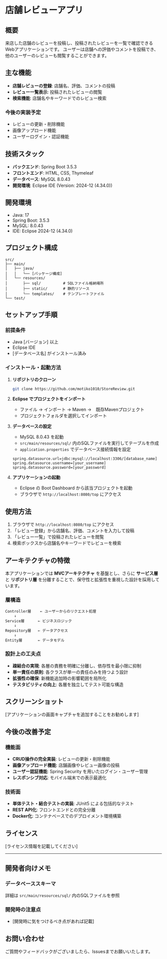 # 店舗レビューアプリ

## 概要
来店した店舗のレビューを投稿し、投稿されたレビューを一覧で確認できるWebアプリケーションです。
ユーザーは店舗への評価やコメントを投稿でき、他のユーザーのレビューも閲覧することができます。

## 主な機能
- **店舗レビューの登録**: 店舗名、評価、コメントの投稿
- **レビュー一覧表示**: 投稿されたレビューの閲覧
- **検索機能**: 店舗名やキーワードでのレビュー検索

### 今後の実装予定
- レビューの更新・削除機能
- 画像アップロード機能
- ユーザーログイン・認証機能

## 技術スタック
- **バックエンド**: Spring Boot 3.5.3
- **フロントエンド**: HTML, CSS, Thymeleaf
- **データベース**: MySQL 8.0.43
- **開発環境**: Eclipse IDE (Version: 2024-12 (4.34.0))

## 開発環境
- Java: 17
- Spring Boot: 3.5.3
- MySQL: 8.0.43
- IDE: Eclipse 2024-12 (4.34.0)

## プロジェクト構成
```
src/
├── main/
│   ├── java/
│   │   └── [パッケージ構成]
│   └── resources/
│       ├── sql/          # SQLファイル格納場所
│       ├── static/       # 静的リソース
│       └── templates/    # テンプレートファイル
└── test/
```

## セットアップ手順

### 前提条件
- Java [バージョン] 以上
- Eclipse IDE
- [データベース名] がインストール済み

### インストール・起動方法

1. **リポジトリのクローン**
   ```bash
   git clone https://github.com/motiko1010/StoreReview.git
   ```

2. **Eclipse でプロジェクトをインポート**
   - ファイル → インポート → Maven →　既存Mavenプロジェクト
   - プロジェクトフォルダを選択してインポート

3. **データベースの設定**
   - MySQL 8.0.43 を起動
   - `src/main/resources/sql/` 内のSQLファイルを実行してテーブルを作成
   - `application.properties` でデータベース接続情報を設定
   ```properties
   spring.datasource.url=jdbc:mysql://localhost:3306/[database_name]
   spring.datasource.username=[your_username]
   spring.datasource.password=[your_password]
   ```

4. **アプリケーションの起動**
   - Eclipse の Boot Dashboard から該当プロジェクトを起動
   - ブラウザで `http://localhost:8080/top` にアクセス

## 使用方法
1. ブラウザで `http://localhost:8080/top` にアクセス
2. 「レビュー登録」から店舗名、評価、コメントを入力して投稿
3. 「レビュー一覧」で投稿されたレビューを閲覧
4. 検索ボックスから店舗名やキーワードでレビューを検索

## アーキテクチャの特徴
本アプリケーションでは **MVCアーキテクチャ** を基盤とし、さらに **サービス層** と **リポジトリ層** を分離することで、保守性と拡張性を重視した設計を採用しています。

### 層構造
```
Controller層    ← ユーザーからのリクエスト処理
    ↓
Service層      ← ビジネスロジック
    ↓
Repository層   ← データアクセス
    ↓
Entity層       ← データモデル
```

### 設計上の工夫点
- **疎結合の実現**: 各層の責務を明確に分離し、依存性を最小限に抑制
- **単一責任の原則**: 各クラスが単一の責任のみを持つよう設計
- **拡張性の確保**: 新機能追加時の影響範囲を局所化
- **テスタビリティの向上**: 各層を独立してテスト可能な構造

## スクリーンショット
[アプリケーションの画面キャプチャを追加することをお勧めします]

## 今後の改善予定
### 機能面
- **CRUD操作の完全実装**: レビューの更新・削除機能
- **画像アップロード機能**: 店舗画像やレビュー画像の投稿
- **ユーザー認証機能**: Spring Security を用いたログイン・ユーザー管理
- **レスポンシブ対応**: モバイル端末での表示最適化

### 技術面
- **単体テスト・結合テストの実装**: JUnit5 による包括的なテスト
- **REST API化**: フロントエンドとの完全分離
- **Docker化**: コンテナベースでのデプロイメント環境構築

## ライセンス
[ライセンス情報を記載してください]

---

## 開発者向けメモ
### データベーススキーマ
詳細は `src/main/resources/sql/` 内のSQLファイルを参照

### 開発時の注意点
- [開発時に気をつけるべき点があれば記載]

## お問い合わせ
ご質問やフィードバックがございましたら、Issuesまでお願いいたします。